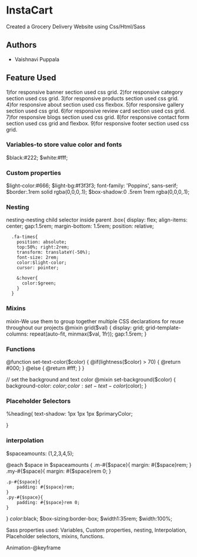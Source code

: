 
# InstaCart

Created a Grocery Delivery Website using Css/Html/Sass
## Authors

- Vaishnavi Puppala


## Feature Used

 1)for responsive banner section used css grid.
 2)for responsive category section used css grid.
 3)for responsive products section used css grid.
 4)for responsive about section used css flexbox.
 5)for responsive gallery section used css grid.
 6)for responsive review card section used css grid.
 7)for responsive blogs section used css grid.
 8)for responsive contact form section used css grid and flexbox.
 9)for responsive footer section used css grid.

### Variables-to store value color and fonts

$black:#222;
$white:#fff;

###  Custom properties

$light-color:#666;
$light-bg:#f3f3f3;
font-family: 'Poppins', sans-serif;
$border:.1rem solid rgba(0,0,0,.1);
$box-shadow:0 .5rem 1rem rgba(0,0,0,.1);

### Nesting 
 nesting-nesting child selector inside parent
.box{
      display: flex;
      align-items: center;
      gap:1.5rem;
      margin-bottom: 1.5rem;
      position: relative;

      .fa-times{
        position: absolute;
        top:50%; right:2rem;
        transform: translateY(-50%);
        font-size: 2rem;
        color:$light-color;
        cursor: pointer;

        &:hover{
          color:$green;
        }
      }
### Mixins
 mixin-We use them to group together multiple CSS declarations for reuse throughout our projects
 @mixin grid($val) {
  display: grid;
  grid-template-columns: repeat(auto-fit, minmax($val, 1fr));
  gap:1.5rem;
}
### Functions

@function set-text-color($color) {
  @if(lightness($color) > 70) {
      @return #000;
  } @else {
      @return #fff;
  }
}

// set the background and text color
@mixin set-background($color) {
  background-color: $color;
  color: set-text-color($color);
}
### Placeholder Selectors
%heading{
  text-shadow: 1px 1px 1px $primaryColor;

}

### interpolation
$spaceamounts: (1,2,3,4,5);

@each $space in $spaceamounts {
    .m-#{$space}{
        margin: #{$space}rem;
    }
    .my-#{$space}{
        margin: #{$space}rem 0; 
    }

    .p-#{$space}{
        padding: #{$space}rem;
    }
    .py-#{$space}{
        padding: #{$space}rem 0; 
    }
}
$color:$black;
$box-sizing:border-box;
$width1:35rem;
$width:100%;


Sass properties used: Variables, Custom properties, nesting, Interpolation, Placeholder selectors, mixins, functions.

Animation-@keyframe